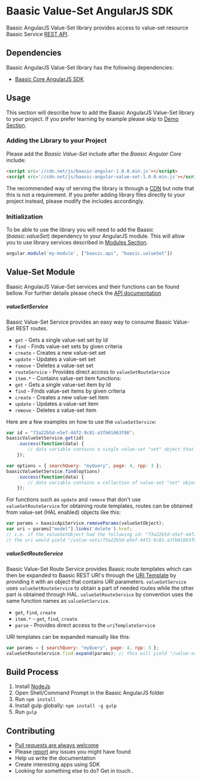 # Baasic Value-Set AngularJS SDK

Baasic AngularJS Value-Set library provides access to value-set resource Baasic Service [REST API](https://api.baasic.com).

## Dependencies

Baasic AngularJS Value-Set library has the following dependencies:

* [Baasic Core AngularJS SDK](https://github.com/Baasic/baasic-sdk-sdk-angularjs-core)

## Usage

This section will describe how to add the Baasic AngularJS Value-Set library to your project. If you prefer learning by example please skip to [Demo Section](#demo).

### Adding the Library to your Project

Please add the _Baasic Value-Set_ include after the _Baasic Angular Core_ include:

```html
<script src='//cdn.net/js/baasic-angular-1.0.0.min.js'></script>
<script src='//cdn.net/js/baasic-angular-value-set-1.0.0.min.js'></script>
```

The recommended way of serving the library is through a [CDN](http://en.wikipedia.org/wiki/Content_delivery_network) but note that this is not a requirement. If you prefer adding library files directly to your project instead, please modify the includes accordingly.


### Initialization

To be able to use the library you will need to add the Baasic (_baasic.valueSet_) dependency to your AngularJS module. This will allow you to use library services described in [Modules Section](#baasic-modules).

```javascript
angular.module('my-module', ["baasic.api", "baasic.valueSet"])
```

## Value-Set Module

Baasic AngularJS Value-Set services and their functions can be found bellow. For further details please check the [API documentation](#tba)

##### valueSetService

Baasic Value-Set Service provides an easy way to consume Baasic Value-Set REST routes.

* `get` - Gets a single value-set set by Id
* `find` - Finds value-set sets by given criteria
* `create` - Creates a new value-set set
* `update` - Updates a value-set set
* `remove` - Deletes a value-set set
* `routeService` - Provides direct access to `valueSetRouteService`
* `item.*` - Contains value-set item functions:
 * `get` - Gets a single value-set item by Id
 * `find` - Finds value-set items by given criteria
 * `create` - Creates a new value-set item
 * `update` - Updates a value-set item
 * `remove` - Deletes a value-set item

Here are a few examples on how to use the `valueSetService`:

```javascript
var id = "73a22b5d-e5ef-44f2-9c81-a3fb01063f86";
baasicValueSetService.get(id)
    .success(function(data) {
        // data variable contains a single value-set "set" object that match the key/id
    });
```

```javascript
var options = { searchQuery: "myQuery", page: 4, rpp: 3 };
baasicValueSetService.find(options)
    .success(function(data) {
        // data variable contains a collection of value-set "set" objects that match the filtering parameters
    });
```

For functions such as `update` and `remove` that don't use `valueSetRouteService` for obtaining route templates, routes can be obtained from value-set (HAL enabled) objects like this:

```javascript
var params = baasicApiService.removeParams(valueSetObject);
var uri = params["model"].links('delete').href;
// i.e. if the valueSetObject had the following id: "73a22b5d-e5ef-44f2-9c81-a3fb01063f86"
// the uri would yield "/value-sets/73a22b5d-e5ef-44f2-9c81-a3fb01063f86"
```

##### valueSetRouteService

Baasic Value-Set Route Service provides Baasic route templates which can then be expanded to Baasic REST URI's through the [URI Template](https://github.com/Baasic/uritemplate-js) by providing it with an object that contains URI parameters. `valueSetService` uses `valueSetRouteService` to obtain a part of needed routes while the other part is obtained through HAL. `valueSetRouteService` by convention uses the same function names as `valueSetService`.

* `get`, `find`, `create`
* `item.*` - `get`, `find`, `create`
* `parse` - Provides direct access to the `uriTemplateService`

URI templates can be expanded manually like this:

```javascript
var params = { searchQuery: "myQuery", page: 4, rpp: 3 };
valueSetRouteService.find.expand(params); // this will yield "/value-sets/?searchQuery=myQuery&page=4&rpp=3"
```

## Build Process

1. Install [NodeJs](http://nodejs.org/download/)
2. Open Shell/Command Prompt in the Baasic AngularJS folder
3. Run `npm install`
4. Install gulp globally: `npm install -g gulp`
5. Run `gulp`

## Contributing

* [Pull requests are always welcome](https://github.com/Baasic/baasic-sdk-sdk-angularjs-core#pull-requests-are-always-welcome)
* Please [report](https://github.com/Baasic/baasic-sdk-sdk-angularjs-core#issue-reporting) any issues you might  have found
* Help us write the documentation
* Create interesting apps using SDK
* Looking for something else to do? Get in touch..
